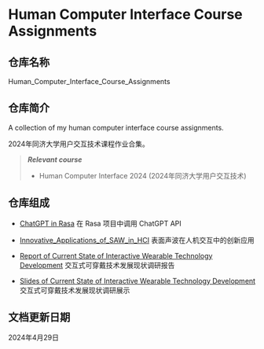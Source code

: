 # Human Computer Interface Course Assignments

## 仓库名称

Human_Computer_Interface_Course_Assignments

## 仓库简介

A collection of my human computer interface course assignments.

2024年同济大学用户交互技术课程作业合集。

> ***Relevant course***
> * Human Computer Interface 2024 (2024年同济大学用户交互技术)

## 仓库组成

* [ChatGPT in Rasa](ChatGPT_in_Rasa)
在 Rasa 项目中调用 ChatGPT API

* [Innovative_Applications_of_SAW_in_HCI](Innovative_Applications_of_SAW_in_HCI.md)
表面声波在人机交互中的创新应用

* [Report of Current State of Interactive Wearable Technology Development](Report_of_Current_State_of_Interactive_Wearable_Technology_Development.md)
交互式可穿戴技术发展现状调研报告

* [Slides of Current State of Interactive Wearable Technology Development](Slides_of_Current_State_of_Interactive_Wearable_Technology_Development.pptx)
交互式可穿戴技术发展现状调研展示

## 文档更新日期

2024年4月29日